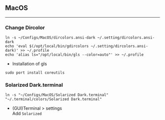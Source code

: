 ## MacOS
- - -


### Change Dircolor

```
ln -s ~/Configs/MacOS/dircolors.ansi-dark ~/.setting/dircolors.ansi-dark
echo 'eval $(/opt/local/bin/gdircolors ~/.setting/dircolors.ansi-dark)' >> ~/.profile
echo 'alias ls="/opt/local/bin/gls --color=auto"' >> ~/.profile
```

- Installation of gls

```
sudo port install coreutils
```

### Solarized Dark.terminal

```
ln -s "~/Configs/MacOS/Solarized Dark.terminal" "~/.terminal/colors/Solarized Dark.terminal"
```

- (GUI)Terminal > settings
</br> Add `Solarized`

